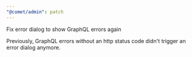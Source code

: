```yaml
---
"@comet/admin": patch
---
```


Fix error dialog to show GraphQL errors again

Previously, GraphQL errors without an http status code didn't trigger an error dialog anymore.
